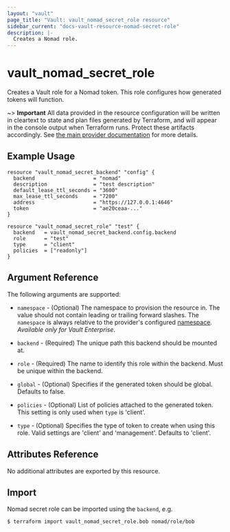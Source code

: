 ```yaml
---
layout: "vault"
page_title: "Vault: vault_nomad_secret_role resource"
sidebar_current: "docs-vault-resource-nomad-secret-role"
description: |-
  Creates a Nomad role.
---
```


# vault\_nomad\_secret\_role

Creates a Vault role for a Nomad token. This role configures how generated tokens 
will function.

~> **Important** All data provided in the resource configuration will be
written in cleartext to state and plan files generated by Terraform, and
will appear in the console output when Terraform runs. Protect these
artifacts accordingly. See
[the main provider documentation](../index.html)
for more details.

## Example Usage

```hcl
resource "vault_nomad_secret_backend" "config" {
  backend                   = "nomad"
  description               = "test description"
  default_lease_ttl_seconds = "3600"
  max_lease_ttl_seconds     = "7200"
  address                   = "https://127.0.0.1:4646"
  token                     = "ae20ceaa-..."
}

resource "vault_nomad_secret_role" "test" {
  backend   = vault_nomad_secret_backend.config.backend
  role      = "test"
  type      = "client"
  policies  = ["readonly"]
}
```

## Argument Reference

The following arguments are supported:

* `namespace` - (Optional) The namespace to provision the resource in.
  The value should not contain leading or trailing forward slashes.
  The `namespace` is always relative to the provider's configured [namespace](/docs/providers/vault#namespace).
   *Available only for Vault Enterprise*.

* `backend` - (Required) The unique path this backend should be mounted at.

* `role` - (Required) The name to identify this role within the backend.
Must be unique within the backend.

* `global` - (Optional) Specifies if the generated token should be global. Defaults to 
false.

* `policies` - (Optional) List of policies attached to the generated token. This setting is only used 
when `type` is 'client'.
  
* `type` - (Optional)  Specifies the type of token to create when using this role. Valid 
settings are 'client' and 'management'. Defaults to 'client'.



## Attributes Reference

No additional attributes are exported by this resource.

## Import

Nomad secret role can be imported using the `backend`, e.g.

```
$ terraform import vault_nomad_secret_role.bob nomad/role/bob
```
